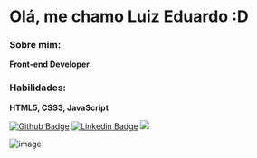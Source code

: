 # Olá, me chamo Luiz Eduardo :D

### Sobre mim:
**Front-end Developer.**

### Habilidades:
**HTML5, CSS3, JavaScript**

[![Github Badge](https://img.shields.io/badge/-Github-000?style=flat-square&logo=Github&logoColor=white&link=https://github.com/EduardooPV)](https://github.com/EduardooPV)
[![Linkedin Badge](https://img.shields.io/badge/-LinkedIn-blue?style=flat-square&logo=Linkedin&logoColor=white&link=https://www.linkedin.com/in/luiz-eduardo-prado-veltroni-3671971b3/)](https://www.linkedin.com/in/luiz-eduardo-prado-veltroni-3671971b3/)
<a href="https://api.whatsapp.com/send?phone=5515981897613" alt="WhatsApp">
  <img src="https://img.shields.io/badge/-WhatsApp-25d366?style=flat-square&labelColor=25d366&logo=whatsapp&logoColor=white&link=https://api.whatsapp.com/send?phone=5515981897613"/></a>

![image](https://user-images.githubusercontent.com/69824782/103103818-8dee0f80-4602-11eb-84fd-9f7c7a0d11e0.png)
